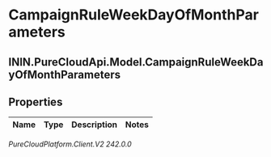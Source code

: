 # CampaignRuleWeekDayOfMonthParameters

## ININ.PureCloudApi.Model.CampaignRuleWeekDayOfMonthParameters

## Properties

|Name | Type | Description | Notes|
|------------ | ------------- | ------------- | -------------|



_PureCloudPlatform.Client.V2 242.0.0_
